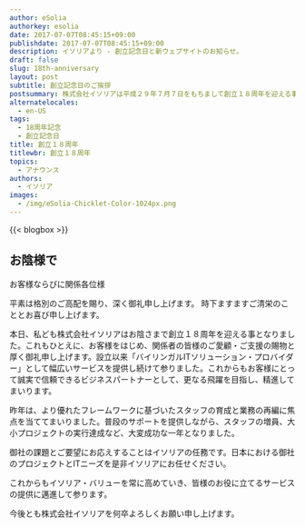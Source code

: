 ```yaml
---
author: eSolia
authorkey: esolia
date: 2017-07-07T08:45:15+09:00
publishdate: 2017-07-07T08:45:15+09:00
description: イソリアより - 創立記念日と新ウェブサイトのお知らせ。
draft: false
slug: 18th-anniversary
layout: post
subtitle: 創立記念日のご挨拶
postsummary: 株式会社イソリアは平成２９年７月７日をもちまして創立１８周年を迎える事となりました。当社サービス内容などより一層の内容充実に努めてまいりますので、今後ともどうぞよろしくお願い申し上げます。
alternatelocales:
  - en-US
tags:
  - 18周年記念
  - 創立記念日
title: 創立１８周年
titlewbr: 創立１８周年
topics:
  - アナウンス
authors:
  - イソリア
images:
  - /img/eSolia-Chicklet-Color-1024px.png
---
```


{{< blogbox >}}

## お陰様で

お客様ならびに関係各位様

平素は格別のご高配を賜り、深く御礼申し上げます。 時下ますますご清栄のこととお喜び申し上げます。

本日、私ども株式会社イソリアはお陰さまで創立１８周年を迎える事となりました。これもひとえに、お客様をはじめ、関係者の皆様のご愛顧・ご支援の賜物と厚く御礼申し上げます。設立以来「バイリンガルITソリューション・プロバイダー」として幅広いサービスを提供し続けて参りました。これからもお客様にとって誠実で信頼できるビジネスパートナーとして、更なる飛躍を目指し、精進してまいります。

昨年は、より優れたフレームワークに基づいたスタッフの育成と業務の再編に焦点を当ててまいりました。普段のサポートを提供しながら、スタッフの増員、大小プロジェクトの実行達成など、大変成功な一年となりました。

御社の課題とご要望にお応えすることはイソリアの任務です。日本における御社のプロジェクトとITニーズを是非イソリアにお任せください。

これからもイソリア・バリューを常に高めていき、皆様のお役に立てるサービスの提供に邁進して参ります。

今後とも株式会社イソリアを何卒よろしくお願い申し上げます。
